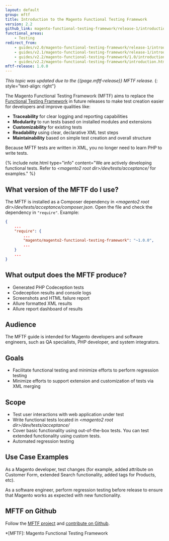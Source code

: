 ```yaml
---
layout: default
group: mftf
title: Introduction to the Magento Functional Testing Framework
version: 2.2
github_link: magento-functional-testing-framework/release-1/introduction.md
functional_areas:
    - Testing
redirect_from:
    - guides/v2.0/magento-functional-testing-framework/release-1/introduction.html
    - guides/v2.1/magento-functional-testing-framework/release-1/introduction.html
    - guides/v2.2/magento-functional-testing-framework/1.0/introduction.html
    - guides/v2.2/magento-functional-testing-framework/introduction.html
mftf-release: 1.0.0
---
```


_This topic was updated due to the {{page.mftf-release}} MFTF release._
{: style="text-align: right"}

The Magento Functional Testing Framework (MFTF) aims to replace the [Functional Testing Framework] in future releases to make test creation easier for developers and improve qualities like:

* **Traceability** for clear logging and reporting capabilities
* **Modularity** to run tests based on installed modules and extensions
* **Customizability** for existing tests
* **Readability** using clear, declarative XML test steps
* **Maintainability** based on simple test creation and overall structure

Because MFTF tests are written in XML, you no longer need to learn PHP to write tests.

{%
include note.html
type="info"
content="We are actively developing functional tests.
Refer to _\<magento2 root dir\>/dev/tests/acceptance/_ for examples."
%}

## What version of the MFTF do I use?

The MFTF is installed as a Composer dependency in _\<magento2 root dir\>/dev/tests/acceptance/composer.json_.
Open the file and check the dependency in `"require"`. Example:

```json
{
    ...
    "require": {
        ...
        "magento/magento2-functional-testing-framework": "~1.0.0",
        ...
    }
    ...
}
```

## What output does the MFTF produce?

- Generated PHP Codeception tests
- Codeception results and console logs
- Screenshots and HTML failure report
- Allure formatted XML results
- Allure report dashboard of results

## Audience

The MFTF guide is intended for Magento developers and software engineers, such as QA specialists, PHP developer, and system integrators.

## Goals

-   Facilitate functional testing and minimize efforts to perform regression testing
-   Minimize efforts to support extension and customization of tests via XML merging

## Scope

-   Test user interactions with web application under test
-   Write functional tests located in _\<magento2 root dir\>/dev/tests/acceptance/_
-   Cover basic functionality using out-of-the-box tests.
You can test extended functionality using custom tests.
-   Automated regression testing

## Use Case Examples

As a Magento developer, test changes (for example, added attribute on Customer Form, extended Search functionality, added tags for Products, etc).

As a software engineer, perform regression testing before release to ensure that Magento works as expected with new functionality.

## MFTF on Github

Follow the [MFTF project] and [contribute on Github].

<!-- LINK DEFINITIONS -->

[contribute on Github]: ../contribution-guidelines.html
[Functional Testing Framework]: {{page.baseurl}}/mtf/mtf_introduction.html

[`magento` repositories]: https://github.com/magento
[MFTF project]: https://github.com/magento/magento2-functional-testing-framework

<!-- Abbreviations -->

*[MFTF]: Magento Functional Testing Framework
